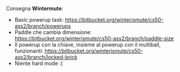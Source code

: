 Consegna **Wintermute**:
- Basic powerup task: https://bitbucket.org/winterismute/cs50-ass2/branch/powerups
- Paddle che cambia dimensione: https://bitbucket.org/winterismute/cs50-ass2/branch/paddle-size
- Il powerup con la chiave, insieme al powerup con il multiball, funzionanti: https://bitbucket.org/winterismute/cs50-ass2/branch/locked-brick
- Niente hard mode :(